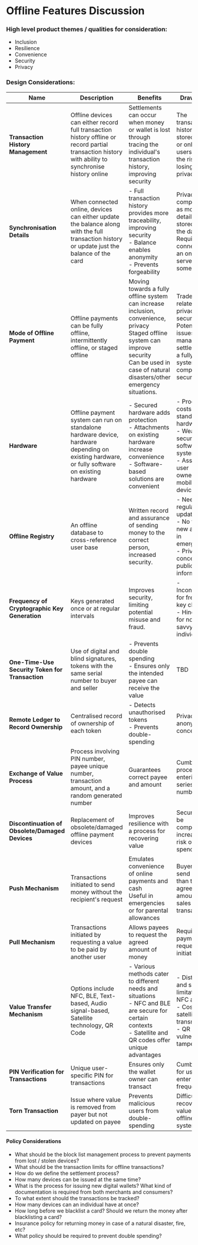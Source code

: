 # Offline Features Discussion

### High level product themes / qualities for consideration:

- Inclusion
- Resilience
- Convenience 
- Security
- Privacy

### Design Considerations:
| Name                               | Description                                                                                                                         | Benefits                                                                                                                    | Drawbacks                                                                                                                              |
|------------------------------------|-------------------------------------------------------------------------------------------------------------------------------------|-----------------------------------------------------------------------------------------------------------------------------|----------------------------------------------------------------------------------------------------------------------------------------|
| **Transaction History Management** | Offline devices can either record full transaction history offline or record partial transaction history with ability to synchronise history online | Settlements can occur when money or wallet is lost through tracing the individual's transaction history, improving security | The transaction history is stored offline or online and users have the risk of losing their privacy.                                     |
| **Synchronisation Details**        | When connected online, devices can either update the balance along with the full transaction history or update just the balance of the card  | - Full transaction history provides more traceability, improving security<br>- Balance enables anonymity<br>- Prevents forgeability | Privacy is compromised as more details are stored onto the database.<br>Requires connection to an online server at some point.          |
| **Mode of Offline Payment**        | Offline payments can be fully offline, intermittently offline, or staged offline                                                   | Moving towards a fully offline system can increase inclusion, convenience, privacy<br>Staged offline system can improve security<br>Can be used in case of natural disasters/other emergency situations. | Trade-off related to privacy and security.<br>Potential issues with managing settlements in a fully offline system, compromising security |
| **Hardware**                       | Offline payment system can run on standalone hardware device, hardware depending on existing hardware, or fully software on existing hardware | - Secured hardware adds protection<br>- Attachments on existing hardware increase convenience<br>- Software-based solutions are convenient | - Production costs for standalone hardware<br>- Weakened security with software systems<br>- Assumes user ownership of mobile devices   |
| **Offline Registry**               | An offline database to cross-reference user base                                                                                    | Written record and assurance of sending money to the correct person, increased security.                                      | - Needs regular updates<br>- No track of new accounts in emergencies<br>- Privacy concerns with public information                    |
| **Frequency of Cryptographic Key Generation** | Keys generated once or at regular intervals                                                                                         | Improves security, limiting potential misuse and fraud.                                                                      | - Inconvenient for frequent key changes<br>- Hindrance for non-tech-savvy individuals                                                  |
| **One-Time-Use Security Token for Transaction** | Use of digital and blind signatures, tokens with the same serial number to buyer and seller                                         | - Prevents double spending<br>- Ensures only the intended payee can receive the value                                        | TBD                                                                                                                                    |
| **Remote Ledger to Record Ownership** | Centralised record of ownership of each token                                                                                       | - Detects unauthorised tokens<br>- Prevents double-spending                                                                  | Privacy and anonymity concerns                                                                                                         |
| **Exchange of Value Process**      | Process involving PIN number, payee unique number, transaction amount, and a random generated number                                | Guarantees correct payee and amount                                                                                          | Cumbersome process of entering a series of numbers                                                                                     |
| **Discontinuation of Obsolete/Damaged Devices** | Replacement of obsolete/damaged offline payment devices                                                                             | Improves resilience with a process for recovering value                                                                      | Security may be compromised, increasing risk of double spending                                                                        |
| **Push Mechanism**                 | Transactions initiated to send money without the recipient's request                                                               | Emulates convenience of online payments and cash<br>Useful in emergencies or for parental allowances                         | Buyer might send less than the agreed amount in sales transactions                                                                     |
| **Pull Mechanism**                 | Transactions initiated by requesting a value to be paid by another user                                                            | Allows payees to request the agreed amount of money                                                                          | Requires a payment request to be initiated                                                                                             |
| **Value Transfer Mechanism**       | Options include NFC, BLE, Text-based, Audio signal-based, Satellite technology, QR Code                                            | - Various methods cater to different needs and situations<br>- NFC and BLE are secure for certain contexts<br>- Satellite and QR codes offer unique advantages | - Distance and security limitations of NFC and BLE<br>- Cost of satellite transmission<br>- QR codes vulnerable to tampering            |
| **PIN Verification for Transactions** | Unique user-specific PIN for transactions                                                                                          | Ensures only the wallet owner can transact                                                                                   | Cumbersome for users to enter PINs frequently                                                                                          |
| **Torn Transaction**               | Issue where value is removed from payer but not updated on payee                                                                   | Prevents malicious users from double-spending                                                                                | Difficult to recover lost value in offline systems                                                                                     |


#### Policy Considerations

- What should be the block list management process to prevent payments from lost / stolen devices?
- What should be the transaction limits for offline transactions?
- How do we define the settlement process?
- How many devices can be issued at the same time?
- What is the process for issuing new digital wallets? What kind of documentation is required from both merchants and consumers?
- To what extent should the transactions be tracked?
- How many devices can an individual have at once?
- How long before we blacklist a card? Should we return the money after blacklisting a card?
- Insurance policy for returning money in case of a natural disaster, fire, etc?
- What policy should be required to prevent double spending?



